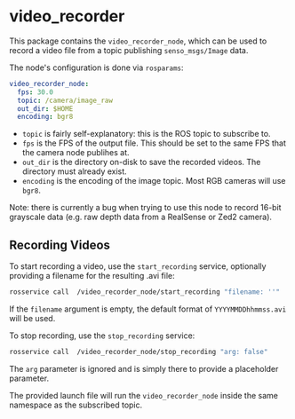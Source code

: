 video_recorder
=================

This package contains the `video_recorder_node`, which can be used to record a video file from
a topic publishing `senso_msgs/Image` data.

The node's configuration is done via `rosparams`:
```yaml
video_recorder_node:
  fps: 30.0
  topic: /camera/image_raw
  out_dir: $HOME
  encoding: bgr8
```
- `topic` is fairly self-explanatory: this is the ROS topic to subscribe to.
- `fps` is the FPS of the output file. This should be set to the same FPS that the camera node publihes at.
- `out_dir` is the directory on-disk to save the recorded videos.  The directory must already exist.
- `encoding` is the encoding of the image topic. Most RGB cameras will use `bgr8`.

Note: there is currently a bug when trying to use this node to record 16-bit grayscale data (e.g. raw depth data
from a RealSense or Zed2 camera).

Recording Videos
------------------

To start recording a video, use the `start_recording` service, optionally providing a filename for the
resulting .avi file:
```bash
rosservice call  /video_recorder_node/start_recording "filename: ''"
```
If the `filename` argument is empty, the default format of `YYYYMMDDhhmmss.avi` will be used.

To stop recording, use the `stop_recording` service:
```bash
rosservice call  /video_recorder_node/stop_recording "arg: false"
```
The `arg` parameter is ignored and is simply there to provide a placeholder parameter.

The provided launch file will run the `video_recorder_node` inside the same namespace as the subscribed topic.
